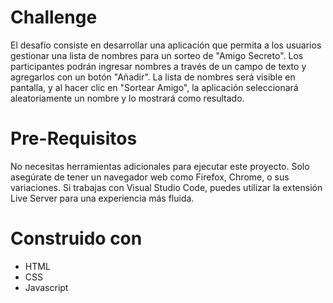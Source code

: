 # Challenge
El desafío consiste en desarrollar una aplicación que permita a los usuarios gestionar una lista de nombres para un sorteo de "Amigo Secreto". Los participantes podrán ingresar nombres a través de un campo de texto y agregarlos con un botón "Añadir". La lista de nombres será visible en pantalla, y al hacer clic en "Sortear Amigo", la aplicación seleccionará aleatoriamente un nombre y lo mostrará como resultado.
# Pre-Requisitos
No necesitas herramientas adicionales para ejecutar este proyecto. Solo asegúrate de tener un navegador web como Firefox, Chrome, o sus variaciones. Si trabajas con Visual Studio Code, puedes utilizar la extensión Live Server para una experiencia más fluida.
# Construido con
- HTML
- CSS
- Javascript
